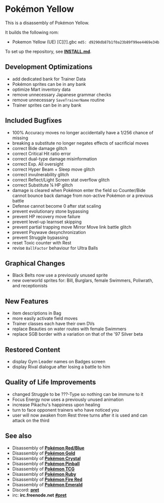 # Pokémon Yellow

This is a disassembly of Pokémon Yellow.

It builds the following rom:

* Pokemon Yellow (UE) [C][!].gbc  `md5: d9290db87b1f0a23b89f99ee4469e34b`

To set up the repository, see [**INSTALL.md**](INSTALL.md).

## Development Optimizations
* add dedicated bank for Trainer Data
* Pokémon sprites can be in any bank
* optimize Mart inventory data
* remove unnecessary Japanese grammar checks
* remove unnecessary `SaveTrainerName` routine
* Trainer sprites can be in any bank

## Included Bugfixes
* 100% Accuracy moves no longer accidentally have a 1/256 chance of missing
* breaking a substitute no longer negates effects of sacrificial moves
* correct Bide damage glitch
* correct Critical Hit ratio error
* correct dual-type damage misinformation
* correct Exp. All oversight
* correct Hyper Beam + Sleep move glitch
* correct invulnerability glitch
* correct Reflect/Light Screen stat overflow glitch
* correct Substitute ¼ HP glitch
* damage is cleared when Pokémon enter the field so Counter/Bide cannot bounce back damage from non-active Pokémon or a previous battle
* Defense cannot become 0 after stat scaling
* prevent evolutionary stone bypassing
* prevent HP recovery move failure
* prevent level-up learnset skipping
* prevent partial trapping move Mirror Move link battle glitch
* prevent Psywave desynchronization
* prevent Struggle bypassing
* reset Toxic counter with Rest
* revise `BallFactor` behaviour for Ultra Balls

## Graphical Changes
* Black Belts now use a previously unused sprite
* new overworld sprites for: Bill, Burglars, female Swimmers, Poliwrath, and receptionists

## New Features
* item descriptions in Bag
* more easily activate field moves
* Trainer classes each have their own DVs
* replace Beauties on water routes with female Swimmers
* replace SGB border with a variation on that of the '97 Silver beta

## Restored Content
* display Gym Leader names on Badges screen
* display Rival dialogue after losing a battle to him

## Quality of Life Improvements
* changed Struggle to be ???-Type so nothing can be immune to it
* Focus Energy now uses a previously unused animation
* increase Pikachu's happiness upon healing
* turn to face opponent trainers who have noticed you
* user will now awaken from Rest three turns after it is used and can attack on the third


## See also

* Disassembly of [**Pokémon Red/Blue**][pokered]
* Disassembly of [**Pokémon Gold**][pokegold]
* Disassembly of [**Pokémon Crystal**][pokecrystal]
* Disassembly of [**Pokémon Pinball**][pokepinball]
* Disassembly of [**Pokémon TCG**][poketcg]
* Disassembly of [**Pokémon Ruby**][pokeruby]
* Disassembly of [**Pokémon Fire Red**][pokefirered]
* Disassembly of [**Pokémon Emerald**][pokeemerald]
* Discord: [**pret**][Discord]
* irc: **irc.freenode.net** [**#pret**][irc]

[pokered]: https://github.com/pret/pokered
[pokegold]: https://github.com/pret/pokegold
[pokecrystal]: https://github.com/pret/pokecrystal
[pokepinball]: https://github.com/pret/pokepinball
[poketcg]: https://github.com/pret/poketcg
[pokeruby]: https://github.com/pret/pokeruby
[pokefirered]: https://github.com/pret/pokefirered
[pokeemerald]: https://github.com/pret/pokeemerald
[Discord]: https://discord.gg/cJxDDVP
[irc]: https://kiwiirc.com/client/irc.freenode.net/?#pret
